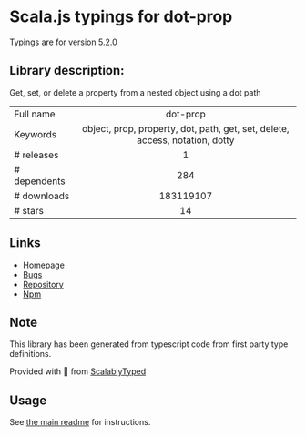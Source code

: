 
# Scala.js typings for dot-prop

Typings are for version 5.2.0

## Library description:
Get, set, or delete a property from a nested object using a dot path

|                    |                 |
| ------------------ | :-------------: |
| Full name          | dot-prop |
| Keywords           | object, prop, property, dot, path, get, set, delete, access, notation, dotty |
| # releases         | 1 |
| # dependents       | 284 |
| # downloads        | 183119107 |
| # stars            | 14 |

## Links
- [Homepage](https://github.com/sindresorhus/dot-prop#readme)
- [Bugs](https://github.com/sindresorhus/dot-prop/issues)
- [Repository](https://github.com/sindresorhus/dot-prop)
- [Npm](https://www.npmjs.com/package/dot-prop)
    


## Note
This library has been generated from typescript code from first party type definitions.

Provided with :purple_heart: from [ScalablyTyped](https://github.com/oyvindberg/ScalablyTyped)

## Usage
See [the main readme](../../readme.md) for instructions.


